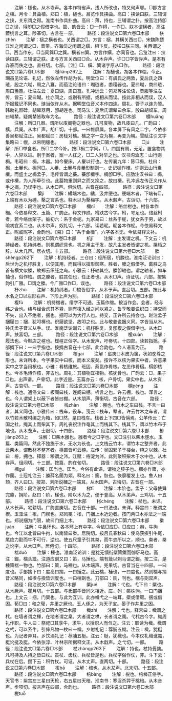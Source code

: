 <!-- { "loadSidebar": true } -->
　　注解：槌也。从木寺声。各本作特省声。浅人所改也，特又何声耶。□卽方言之植。月令：具曲植。郑曰：植，槌也。吕览作具挟曲。高曰：挟读曰朕，三辅谓之挟，关东谓之得。淮南书作具扑曲。高曰：薄，持也，三辅谓之扑。按高注持卽□之误，得卽□之假借字也。篇、韵皆云：□一作棏，一作□。朕本谓横者，高注葢统言之耳。陟革切。古言在一部。
　　路径：段注说文□第六卷□木部
　　栚zhèn
　　注解：槌之横者也。关西谓之□。方言：槌，其横关西曰□。宋魏陈楚江淮之闲谓之□，音带。齐海岱之闲谓之繏，相卞反。按栚□朕三同。关西谓之□。西当作东，□当同簨□之簨。横者曰簨。方言作繏，亦同音也。吕览注曰：挟读曰朕，三辅谓之朕。正与方言关西曰□合。从木灷声。许□□字皆灷声。是本有灷篆而佚之也。直衽切。七部。〖注〗□、繏、簨诸字原从□作。
　　路径：段注说文□第六卷□木部
　　槤liǎnp262上
　　注解：胡槤也。胡各本作瑚。今正。瑚虽见论语、礼记，然依左传作胡为长。明堂位曰：有虞氏之两敦，夏后氏之四琏，殷之六瑚，周之八簋。而苞注论语曰：瑚琏者，黍稷器也。夏曰瑚，商曰琏，周曰簠簋。杜注左云：夏曰瑚，周曰簋。孔冲远云：包郑等注论语，贾服等注左传，皆云：夏曰瑚。杜亦同之，或别有所据，或相从而误。按此非相从而误，汉人所据戴记不同也。琏当依许从木。据明堂位音义本作四连。周礼、管子以连为辇。韩勅礼器碑，胡辇器用，卽胡连也。司马法：夏后氏谓辇曰余车，殷曰胡奴车，周曰辎辇。疑胡辇皆取车为名。
　　路径：段注说文□第六卷□木部
　　櫎huǎnɡ
　　注解：所□几器。谓所以庋阁物之器也。几可庋物，故凡庋曰几。广韵曰：櫎，兵阑。从木广声。胡广切。十部。一曰帷屏属。各本屏下有风之二字。今依李善吴都赋注正。吴都赋曰：房栊对櫎。櫎之字一变为榥，再变为幌。雪赋注引文字集略曰：幌，以帛明牕也。
　　路径：段注说文□第六卷□木部
　　□jú
　　注解：所□举食者。所□二字今补。按□梮二字同，□，四围有周，无足，置食物其中，人舁以进。别于案者，案一人扛之，□二人对举之也。汉书沟洫志：山行则梮。韦昭曰：梮，木器。如今轝床，人轝以行也。左传襄九年：陈□梮。杜曰：梮，土轝也。梮同□。人轝、土轝与食轝形制则一。史记梮作檋。许则云山行乗欙。而盛土之梮孟子，毛传皆谓之虆。虆卽欙字。梮卽□字。应劭注汉书曰：梮，或作欙，为人所牵引也。此葢物重则舁之而又挽之，故曰欙。孔冲远左传正义作从手之挶，乃误字也。从木□声。俱烛切。古音在四部。
　　路径：段注说文□第六卷□木部
　　檕jì
　　注解：繘端木也。繘，汲井绠也。绠端木者，下端有□，上端有木以为硾。檕之言系也。释木以为檕梅字。从木毄声。古诣切。十六部。
　　路径：段注说文□第六卷□木部
　　檷nǐ
　　注解：络丝柎也。柎各本作檷。今依易释文、玉篇、广韵正。释文作趺。柎趺古今字。柎，咢足也。络丝柎者，若今络丝架子。姤初六：系于金柅。九家易曰：丝系于柅，犹女系于男，故以喻初宜系二也。从木尔声，奴礼切。十六部。读若昵。昵各本作柅。今依易释文正。昵或昵字，合韵也。《易》曰：“系于金檷”。六字各本无。今依易释文补。
　　路径：段注说文□第六卷□木部
　　机jī
　　注解：主发谓之机。下文云：机持经者。机持纬者。则机谓织具也。机之用主于发，故凡主发者皆谓之机。檃桰之辞。从木几声。居衣切。十五部。
　　路径：段注说文□第六卷□木部
　　榺shènɡp262下
　　注解：机持经者。三仓曰：经所居，机榺也。淮南泛论训曰：后世为之机杼胜复，以便其用，而民得以揜形御寒。胜者，榺之假借字。戴胜之鸟首有横文似榺，故郑云织纴之鸟。小雅云：杼轴其空。榺卽轴也。谓之轴者，如车轴也，俗作柚。谓之榺者，胜其任也，任正者也。从木□声。诗证切。六部。按集韵引广雅。□谓之榺。今广雅□作□，误也。
　　路径：段注说文□第六卷□木部
　　杼zhù
　　注解：机持纬者。□梭皆俗字。从木予声。直吕切。五部。按此与木名之□以左形右声、下形上声为别。
　　路径：段注说文□第六卷□木部
　　椱fù
　　注解：机持缯者。缯字不可通。玉篇作缯。按当作会。会者，经与纬之合也。纬与经合虑其不紧，则有椱入经之间以紧之。鲁季敬姜说织曰：持交而不失，出入不绝者，捆也。捆可以为大行人也。持交，正许所云持会也。赵注孟子捆屦曰：捆，犹叩椓也。织屦欲坚，故叩之也。此与敬姜说捆义同。字皆当从木。孙氏孟子音义从手。误。淮南泛论训云：机杼胜复。复卽椱之假借字也。从木□声。扶富切。三部。
　　路径：段注说文□第六卷□木部
　　楥xuàn
　　注解：履法也。今鞋店之楦也。楥楦正俗字。从木爰声，吁劵切。十四部。读若指撝。手部撝下曰：一曰手指也。按撝古音在十七部，此合韵也。今人语音为正。
　　路径：段注说文□第六卷□木部
　　核ɡāi
　　注解：蛮夷□木皮为箧，状如奁尊之形也。未详所本。今字果实中曰核，而本义废矣。按许不以核为果实中者，许意果实中之字当用核也。小雅：肴核维旅。班固、蔡邕作肴核。左思作肴槅。槅卽核也。今本毛诗作核，非古也。周礼：其植物宜核物。核犹骨也。广韵云：□，果子□也。出声谱。户骨切。此字近是。玉篇亦云：核，户骨切。果实中也。从木亥声。古哀切。一部。
　　路径：段注说文□第六卷□木部
　　棚pénɡ
　　注解：栈也。通俗文曰：板阁曰栈，连阁曰棚。析言之也。许云棚，栈也。浑言之也。今人谓架上以蔽下者皆曰棚。从木朋声。薄衡切。古音在六部。
　　路径：段注说文□第六卷□木部
　　栈zhàn
　　注解：棚也。竹木之车曰栈。不言一曰者，其义同也。小雅传曰：栈车，役车。笺云：栈车，辇者。许云竹木之车者，谓以竹若木散材编之为箱，如□然，是曰栈车。栈者上下四□皆偁焉。公羊传云：亡国之社，掩其上而柴其下。周礼丧祝注作奄其上而栈其下。栈其下，谓以竹木布于地也。从木戋声。士限切。十四部。
　　路径：段注说文□第六卷□木部
　　栫jiànp263上
　　注解：□柴木雝也。雝者今之□字也。文□注引以柴木壅水。玉篇、类篇同。然此不独施于水，无水为长也。上文栈云竹木，谓竹木之整齐者。此云柴木，谓散材不整齐者。横直皆可云栫。左传：吴囚邾子于楼台，栫之以棘。杜曰：栫，拥也。释器：糁谓之涔。江赋：栫淀为涔。此则聚积柴木于水中也。从木存声。徂闷切。十三部。按篇、韵在甸切。
　　路径：段注说文□第六卷□木部
　　槶ɡuì
　　注解：匡当也。匡当，今俗有此语，谓物之腔子也。槶亦作簂，亦作蔮。士冠礼注云：縢薛名蔮为頍。释名曰：簂，恢也。恢廓覆发上也。鲁人曰頍，齐人曰□。按郑、刘所说槶之一端耳。从木国声。古悔切。古音在一部。
　　路径：段注说文□第六卷□木部
　　梯tī
　　注解：木阶也。孟子：父母使舜完廪，捐阶。赵曰：阶，梯也。阶以木为之，便于登高。从木弟声。土鸡切。十五部。
　　路径：段注说文□第六卷□木部
　　枨chénɡ
　　注解：杖也。未详。从木长声。宅耕切。广韵直庚切。古音在十部。一曰法也。未详。释宫曰：枨谓之楔。玉藻注：枨，门楔也。郑风笺：枨，门捆上木近边者。按门两□木亦法之一端也。郑说捆为门限，故曰门捆上木。
　　路径：段注说文□第六卷□木部
　　桊juàn
　　注解：牛鼻环也。各本环上有中字。今依□应□。□应曰：桊，牛拘也。今江以北皆曰牛拘，以南皆曰桊。居院切。按吕氏春秋曰：使乌获疾引牛尾，尾绝力勯而牛不可行，逆也。使五尺童子引其桊，而牛恣所以之，顺也。桊者，桊之讹字。从木□声。居倦切。十四部。
　　路径：段注说文□第六卷□木部
　　椯duǒ
　　注解：棰也。淮南泛论训：是犹无镝衔橜策錣而御馯马也。高注：錣，椯头箴。注道应训又曰：策，马捶也。端有箴以刺马谓之錣。按二注，是棰策椯一物也。竹部曰：策，马棰也。从木端声。兜果切。古音当在十四部。一曰度也。手部揣下曰：度高曰揣，一曰捶之。此云椯，棰也，一曰度也。然则椯与揣音义略同，如楑与揆皆训度也。一曰椯剟也。刀部曰：剟，刊也。椯与剟双声。
　　路径：段注说文□第六卷□木部
　　橜jué
　　注解：弋也。弋下曰：橜也。从木厥声。瞿月切。十五部。与氐部氒音同义相近。庄、列：橜株驹。一曰门捆也。上文云：捆，门橜也。与此为互训。此亦樴弋之一端耳。橜或借厥。捆或借困。荀□曰：和之璧，井里之厥也。玉人琢之，为天子宝。晏子作井里之困。
　　路径：段注说文□第六卷□木部
　　樴zhí
　　注解：弋也。释宫曰：樴谓之杙。在墙者谓之楎，在地者谓之臬。大者谓之栱，长者谓之阁。弋杙古今字。樴周礼作职。牛人曰：祭祀□其享牛，求牛，以授职人而刍之。注云：职读为樴。樴谓之杙，可以系牛。引伸凡物一枚曰一樴。乡射礼记：荐脯五樴。注云：樴，犹梃也。为记者异耳。乡饮酒礼记：荐脯五梃。注云：梃，犹樴也。今本仪礼樴讹膱，梃讹挺及脡。今依张淳、叶林宗所据释文正。从木戠声。之弋切。一部。
　　路径：段注说文□第六卷□木部
　　杖zhànɡp263下
　　注解：持也。杖持叠韵。凡可持及人持之皆曰杖。丧杖、齿杖、兵杖皆是也。兵杖字俗作仗，非。斗下云：兵杖在后。攒下云：积竹杖。可证。从木丈声。直两切。十部。
　　路径：段注说文□第六卷□木部
　　柭bā
　　注解：棓也。从木犮声。北末切。十五部。
　　路径：段注说文□第六卷□木部
　　棓bànɡ
　　注解：棁也。棓棒正俗字。天官书：紫宫左三星曰天枪，右五星曰天棓。淮南书：寒浞杀羿于桃棓。从木咅声。步项切。按咅声在四部，合韵也。
　　路径：段注说文□第六卷□木部
　　棁tuō
